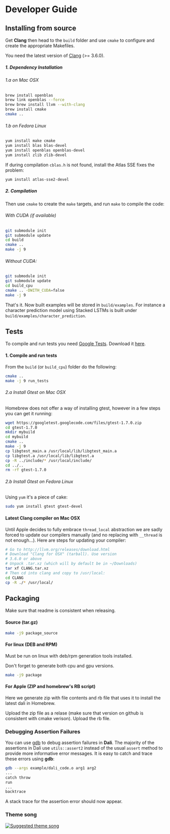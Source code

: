 # Developer Guide

## Installing from source

Get **Clang** then head to the `build` folder and use `cmake` to configure and create the appropriate Makefiles.

You need the latest version of [Clang](http://llvm.org/releases/download.html) (>= 3.6.0).

##### 1. Dependency Installation

###### 1.a on Mac OSX

```bash
brew install openblas
brew link openblas --force
brew brew install llvm --with-clang
brew install cmake
cmake ..
```

###### 1.b on Fedora Linux

```bash
yum install make cmake
yum install blas blas-devel
yum install openblas openblas-devel
yum install zlib zlib-devel
```

If during compilation `cblas.h` is not found, install the Atlas SSE fixes the problem:

```bash
yum install atlas-sse2-devel
```

##### 2. Compilation

Then use `cmake` to create the `make` targets, and run `make` to compile the code:

###### With CUDA (if available)

```bash
git submodule init
git submodule update
cd build
cmake ..
make -j 9
```

###### Without CUDA:

```bash
git submodule init
git submodule update
cd build_cpu
cmake .. -DWITH_CUDA=false
make -j 9
```

That's it. Now built examples will be stored in `build/examples`.
For instance a character prediction model using Stacked LSTMs is built under `build/examples/character_prediction`.

## Tests

To compile and run tests you need [Google Tests](https://code.google.com/p/googletest/). Download it [here](https://code.google.com/p/googletest/downloads/detail?name=gtest-1.7.0.zip).

#### 1. Compile and run tests

From the `build` (or `build_cpu`) folder do the following:

```bash
cmake ..
make -j 9 run_tests
```

###### 2.a Install Gtest on Mac OSX

Homebrew does not offer a way of installing gtest, however in a few steps you can get it running:

```bash
wget https://googletest.googlecode.com/files/gtest-1.7.0.zip
cd gtest-1.7.0
mkdir mybuild
cd mybuild
cmake ..
make -j 9
cp libgtest_main.a /usr/local/lib/libgtest_main.a
cp libgtest.a /usr/local/lib/libgtest.a
cp -R ../include/* /usr/local/include/
cd ../..
rm -rf gtest-1.7.0
```

###### 2.b Install Gtest on Fedora Linux

Using `yum` it's a piece of cake:

```bash
sudo yum install gtest gtest-devel
```

#### Latest Clang compiler on Mac OSX

Until Apple decides to fully embrace `thread_local` abstraction we are sadly forced to update our compilers manually (and no replacing with `__thread` is not enough...). Here are steps for updating your compiler:

```bash
# Go to http://llvm.org/releases/download.html
# Download "Clang for OSX" (tarball). Use version
# 3.6.0 or above
# Unpack .tar.xz (which will by default be in ~/Downloads)
tar xf CLANG.tar.xz
# Then cd into clang and copy to /usr/local:
cd CLANG
cp -R ./* /usr/local/
```

## Packaging

Make sure that readme is consistent when releasing.

#### Source (tar.gz)
```bash
make -j9 package_source
```

#### For linux (DEB and RPM)
Must be run on linux with deb/rpm generation tools installed.

Don't forget to generate both cpu and gpu versions.

```bash
make -j9 package
```

#### For Apple (ZIP and homebrew's RB script)

Here we generate zip with file contents and rb file that uses it to install the latest dali in Homebrew.

Upload the zip file as a relase (make sure that version on github is consistent with cmake verison).
Upload the rb file.


### Debugging Assertion Failures

You can use [gdb](http://www.gnu.org/software/gdb/) to debug assertion failures in **Dali**. The majority of the assertions in Dali use `utils::assert2` instead of the usual `assert` method to provide more informative error messages. It is easy to catch and trace these errors using **gdb**:

```bash
gdb --args example/dali_code.o arg1 arg2
...
catch throw
run
...
backtrace
```
A stack trace for the assertion error should now appear.

### Theme song

[![Suggested theme song](https://i.ytimg.com/vi/c7BS4jbA_hw/mqdefault.jpg)](https://www.youtube.com/watch?v=c7BS4jbA_hwA)
